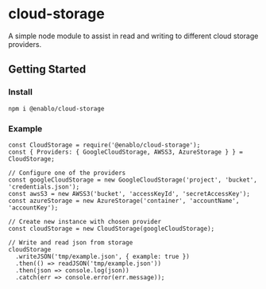 # cloud-storage

A simple node module to assist in read and writing to different cloud storage providers.

## Getting Started

### Install

```
npm i @enablo/cloud-storage
```

### Example

```
const CloudStorage = require('@enablo/cloud-storage');
const { Providers: { GoogleCloudStorage, AWSS3, AzureStorage } } = CloudStorage;

// Configure one of the providers
const googleCloudStorage = new GoogleCloudStorage('project', 'bucket', 'credentials.json');
const awsS3 = new AWSS3('bucket', 'accessKeyId', 'secretAccessKey');
const azureStorage = new AzureStorage('container', 'accountName', 'accountKey');

// Create new instance with chosen provider
const cloudStorage = new CloudStorage(googleCloudStorage);

// Write and read json from storage
cloudStorage
  .writeJSON('tmp/example.json', { example: true })
  .then(() => readJSON('tmp/example.json'))
  .then(json => console.log(json))
  .catch(err => console.error(err.message));
```
